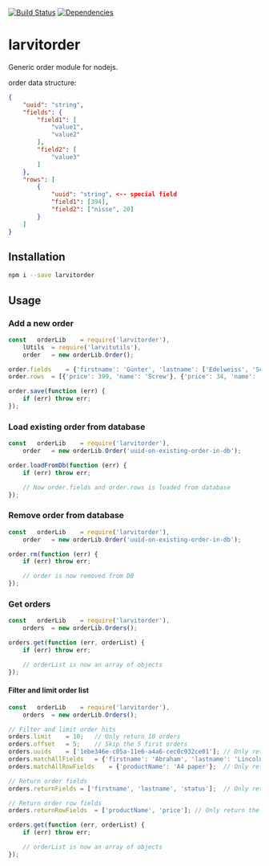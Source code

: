 [![Build Status](https://travis-ci.org/larvit/larvitorder.svg?branch=master)](https://travis-ci.org/larvit/larvitorder) [![Dependencies](https://david-dm.org/larvit/larvitorder.svg)](https://david-dm.org/larvit/larvitorder.svg)

# larvitorder

Generic order module for nodejs.

order data structure:
```json
{
	"uuid": "string",
	"fields": {
		"field1": [
			"value1",
			"value2"
		],
		"field2": [
			"value3"
		]
	},
	"rows": [
		{
			"uuid": "string", <-- special field
			"field1": [394],
			"field2": ["nisse", 20]
		}
	]
}
```

## Installation

```bash
npm i --save larvitorder
```

## Usage

### Add a new order

```javascript
const	orderLib	= require('larvitorder'),
	lUtils	= require('larvitutils'),
	order	= new orderLib.Order();

order.fields	= {'firstname': 'Günter', 'lastname': ['Edelweiss', 'Schloffs']};
order.rows	= [{'price': 399, 'name': 'Screw'}, {'price': 34, 'name': 'teh_foo', 'tags': ['foo', 'bar']}];

order.save(function (err) {
	if (err) throw err;
});
```

### Load existing order from database

```javascript
const	orderLib	= require('larvitorder'),
	order	= new orderLib.Order('uuid-on-existing-order-in-db');

order.loadFromDb(function (err) {
	if (err) throw err;

	// Now order.fields and order.rows is loaded from database
});
```

### Remove order from database

```javascript
const	orderLib	= require('larvitorder'),
	order	= new orderLib.Order('uuid-on-existing-order-in-db');

order.rm(function (err) {
	if (err) throw err;

	// order is now removed from DB
});
```

### Get orders

```javascript
const	orderLib	= require('larvitorder'),
	orders	= new orderLib.Orders();

orders.get(function (err, orderList) {
	if (err) throw err;

	// orderList is now an array of objects
});
```

#### Filter and limit order list

```javascript
const	orderLib	= require('larvitorder'),
	orders	= new orderLib.Orders();

// Filter and limit order hits
orders.limit	= 10;	// Only return 10 orders
orders.offset	= 5;	// Skip the 5 first orders
orders.uuids	= ['1ebe346e-c05a-11e6-a4a6-cec0c932ce01'];	// Only return orders with these uuids
orders.matchAllFields	= {'firstname': 'Abraham', 'lastname': 'Lincoln'};	// Only return orders that have both the fields firstname and lastname that matches
orders.matchAllRowFields	= {'productName': 'A4 paper'};	// Only return orders that have rows matching both the row fieldname "productName" and the value "A4 paper"

// Return order fields
orders.returnFields	= ['firstname', 'lastname', 'status'];	// Only return the order fields listed. IMPORTANT! Will return no order fields if not supplied! Because performance.

// Return order row fields
orders.returnRowFields	= ['productName', 'price'];	// Only return the order row fields listed. IMPORTANT! Will return no order row fields if not supplied! Because performance.

orders.get(function (err, orderList) {
	if (err) throw err;

	// orderList is now an array of objects
});
```

